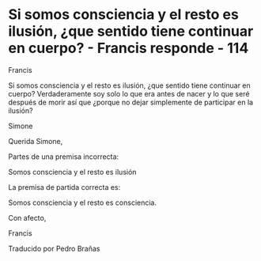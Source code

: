 #  Si somos consciencia y el resto es ilusión, ¿que sentido tiene continuar en cuerpo? - Francis responde - 114  

Francis

Si somos consciencia y el resto es ilusión, ¿que sentido tiene continuar en cuerpo? Verdaderamente soy solo lo que era antes de nacer y lo que seré después de morir así que ¿porque no dejar simplemente de participar en la ilusión?

Simone

Querida Simone,

Partes de una premisa incorrecta:

Somos consciencia y el resto es ilusión

La premisa de partida correcta es:

Somos consciencia y el resto es consciencia.

Con afecto,

Francis

Traducido por Pedro Brañas

